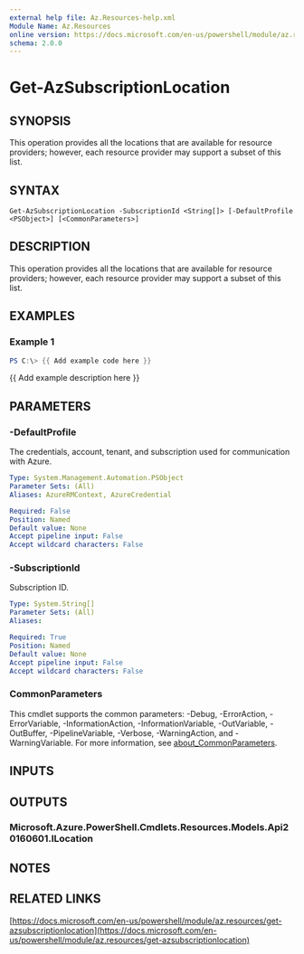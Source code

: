 ```yaml
---
external help file: Az.Resources-help.xml
Module Name: Az.Resources
online version: https://docs.microsoft.com/en-us/powershell/module/az.resources/get-azsubscriptionlocation
schema: 2.0.0
---
```


# Get-AzSubscriptionLocation

## SYNOPSIS
This operation provides all the locations that are available for resource providers; however, each resource provider may support a subset of this list.

## SYNTAX

```
Get-AzSubscriptionLocation -SubscriptionId <String[]> [-DefaultProfile <PSObject>] [<CommonParameters>]
```

## DESCRIPTION
This operation provides all the locations that are available for resource providers; however, each resource provider may support a subset of this list.

## EXAMPLES

### Example 1
```powershell
PS C:\> {{ Add example code here }}
```

{{ Add example description here }}

## PARAMETERS

### -DefaultProfile
The credentials, account, tenant, and subscription used for communication with Azure.

```yaml
Type: System.Management.Automation.PSObject
Parameter Sets: (All)
Aliases: AzureRMContext, AzureCredential

Required: False
Position: Named
Default value: None
Accept pipeline input: False
Accept wildcard characters: False
```

### -SubscriptionId
Subscription ID.

```yaml
Type: System.String[]
Parameter Sets: (All)
Aliases:

Required: True
Position: Named
Default value: None
Accept pipeline input: False
Accept wildcard characters: False
```

### CommonParameters
This cmdlet supports the common parameters: -Debug, -ErrorAction, -ErrorVariable, -InformationAction, -InformationVariable, -OutVariable, -OutBuffer, -PipelineVariable, -Verbose, -WarningAction, and -WarningVariable. For more information, see [about_CommonParameters](http://go.microsoft.com/fwlink/?LinkID=113216).

## INPUTS

## OUTPUTS

### Microsoft.Azure.PowerShell.Cmdlets.Resources.Models.Api20160601.ILocation
## NOTES

## RELATED LINKS

[https://docs.microsoft.com/en-us/powershell/module/az.resources/get-azsubscriptionlocation](https://docs.microsoft.com/en-us/powershell/module/az.resources/get-azsubscriptionlocation)

